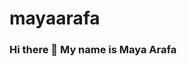 # mayaarafa
 
### Hi there 👋 My name is Maya Arafa

<!--
**mayaarafa** is a ✨ _special_ ✨ repository because its `README.md` (this file) appears on your GitHub profile.

Here are some ideas to get you started:

- 🔭 I’m currently working on ...
- 🌱 I’m currently learning ...
- 👯 I’m looking to collaborate on ...
- 🤔 I’m looking for help with ...S
- 💬 Ask me about ...
- 📫 How to reach me: ...
- 😄 Pronouns: ...
- ⚡ Fun fact: ...
-->